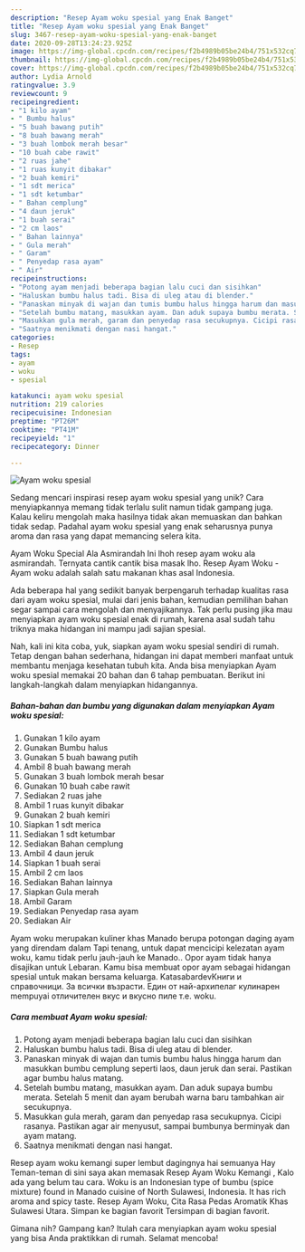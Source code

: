 ```yaml
---
description: "Resep Ayam woku spesial yang Enak Banget"
title: "Resep Ayam woku spesial yang Enak Banget"
slug: 3467-resep-ayam-woku-spesial-yang-enak-banget
date: 2020-09-28T13:24:23.925Z
image: https://img-global.cpcdn.com/recipes/f2b4989b05be24b4/751x532cq70/ayam-woku-spesial-foto-resep-utama.jpg
thumbnail: https://img-global.cpcdn.com/recipes/f2b4989b05be24b4/751x532cq70/ayam-woku-spesial-foto-resep-utama.jpg
cover: https://img-global.cpcdn.com/recipes/f2b4989b05be24b4/751x532cq70/ayam-woku-spesial-foto-resep-utama.jpg
author: Lydia Arnold
ratingvalue: 3.9
reviewcount: 9
recipeingredient:
- "1 kilo ayam"
- " Bumbu halus"
- "5 buah bawang putih"
- "8 buah bawang merah"
- "3 buah lombok merah besar"
- "10 buah cabe rawit"
- "2 ruas jahe"
- "1 ruas kunyit dibakar"
- "2 buah kemiri"
- "1 sdt merica"
- "1 sdt ketumbar"
- " Bahan cemplung"
- "4 daun jeruk"
- "1 buah serai"
- "2 cm laos"
- " Bahan lainnya"
- " Gula merah"
- " Garam"
- " Penyedap rasa ayam"
- " Air"
recipeinstructions:
- "Potong ayam menjadi beberapa bagian lalu cuci dan sisihkan"
- "Haluskan bumbu halus tadi. Bisa di uleg atau di blender."
- "Panaskan minyak di wajan dan tumis bumbu halus hingga harum dan masukkan bumbu cemplung seperti laos, daun jeruk dan serai. Pastikan agar bumbu halus matang."
- "Setelah bumbu matang, masukkan ayam. Dan aduk supaya bumbu merata. Setelah 5 menit dan ayam berubah warna baru tambahkan air secukupnya."
- "Masukkan gula merah, garam dan penyedap rasa secukupnya. Cicipi rasanya. Pastikan agar air menyusut, sampai bumbunya berminyak dan ayam matang."
- "Saatnya menikmati dengan nasi hangat."
categories:
- Resep
tags:
- ayam
- woku
- spesial

katakunci: ayam woku spesial 
nutrition: 219 calories
recipecuisine: Indonesian
preptime: "PT26M"
cooktime: "PT41M"
recipeyield: "1"
recipecategory: Dinner

---
```



![Ayam woku spesial](https://img-global.cpcdn.com/recipes/f2b4989b05be24b4/751x532cq70/ayam-woku-spesial-foto-resep-utama.jpg)

Sedang mencari inspirasi resep ayam woku spesial yang unik? Cara menyiapkannya memang tidak terlalu sulit namun tidak gampang juga. Kalau keliru mengolah maka hasilnya tidak akan memuaskan dan bahkan tidak sedap. Padahal ayam woku spesial yang enak seharusnya punya aroma dan rasa yang dapat memancing selera kita.

Ayam Woku Special Ala Asmirandah Ini lhoh resep ayam woku ala asmirandah. Ternyata cantik cantik bisa masak lho. Resep Ayam Woku - Ayam woku adalah salah satu makanan khas asal Indonesia.

Ada beberapa hal yang sedikit banyak berpengaruh terhadap kualitas rasa dari ayam woku spesial, mulai dari jenis bahan, kemudian pemilihan bahan segar sampai cara mengolah dan menyajikannya. Tak perlu pusing jika mau menyiapkan ayam woku spesial enak di rumah, karena asal sudah tahu triknya maka hidangan ini mampu jadi sajian spesial.


Nah, kali ini kita coba, yuk, siapkan ayam woku spesial sendiri di rumah. Tetap dengan bahan sederhana, hidangan ini dapat memberi manfaat untuk membantu menjaga kesehatan tubuh kita. Anda bisa menyiapkan Ayam woku spesial memakai 20 bahan dan 6 tahap pembuatan. Berikut ini langkah-langkah dalam menyiapkan hidangannya.

<!--inarticleads1-->

##### Bahan-bahan dan bumbu yang digunakan dalam menyiapkan Ayam woku spesial:

1. Gunakan 1 kilo ayam
1. Gunakan  Bumbu halus
1. Gunakan 5 buah bawang putih
1. Ambil 8 buah bawang merah
1. Gunakan 3 buah lombok merah besar
1. Gunakan 10 buah cabe rawit
1. Sediakan 2 ruas jahe
1. Ambil 1 ruas kunyit dibakar
1. Gunakan 2 buah kemiri
1. Siapkan 1 sdt merica
1. Sediakan 1 sdt ketumbar
1. Sediakan  Bahan cemplung
1. Ambil 4 daun jeruk
1. Siapkan 1 buah serai
1. Ambil 2 cm laos
1. Sediakan  Bahan lainnya
1. Siapkan  Gula merah
1. Ambil  Garam
1. Sediakan  Penyedap rasa ayam
1. Sediakan  Air


Ayam woku merupakan kuliner khas Manado berupa potongan daging ayam yang direndam dalam Tapi tenang, untuk dapat mencicipi kelezatan ayam woku, kamu tidak perlu jauh-jauh ke Manado.. Opor ayam tidak hanya disajikan untuk Lebaran. Kamu bisa membuat opor ayam sebagai hidangan spesial untuk makan bersama keluarga. KatasabardevКниги и справочници. За всички възрасти. Един от най-архипелаг кулинарен mempuyai отличителен вкус и вкусно пиле т.е. woku. 

<!--inarticleads2-->

##### Cara membuat Ayam woku spesial:

1. Potong ayam menjadi beberapa bagian lalu cuci dan sisihkan
1. Haluskan bumbu halus tadi. Bisa di uleg atau di blender.
1. Panaskan minyak di wajan dan tumis bumbu halus hingga harum dan masukkan bumbu cemplung seperti laos, daun jeruk dan serai. Pastikan agar bumbu halus matang.
1. Setelah bumbu matang, masukkan ayam. Dan aduk supaya bumbu merata. Setelah 5 menit dan ayam berubah warna baru tambahkan air secukupnya.
1. Masukkan gula merah, garam dan penyedap rasa secukupnya. Cicipi rasanya. Pastikan agar air menyusut, sampai bumbunya berminyak dan ayam matang.
1. Saatnya menikmati dengan nasi hangat.


Resep ayam woku kemangi super lembut dagingnya hai semuanya Hay Teman-teman di sini saya akan memasak Resep Ayam Woku Kemangi , Kalo ada yang belum tau cara. Woku is an Indonesian type of bumbu (spice mixture) found in Manado cuisine of North Sulawesi, Indonesia. It has rich aroma and spicy taste. Resep Ayam Woku, Cita Rasa Pedas Aromatik Khas Sulawesi Utara. Simpan ke bagian favorit Tersimpan di bagian favorit. 

Gimana nih? Gampang kan? Itulah cara menyiapkan ayam woku spesial yang bisa Anda praktikkan di rumah. Selamat mencoba!
